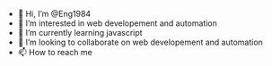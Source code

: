 - 👋 Hi, I’m @Eng1984
- 👀 I’m interested in web developement and automation 
- 🌱 I’m currently learning javascript
- 💞️ I’m looking to collaborate on web developement and automation
- 📫 How to reach me 

<!---
Eng1984/Eng1984 is a ✨ special ✨ repository because its `README.md` (this file) appears on your GitHub profile.
You can click the Preview link to take a look at your changes.
--->
